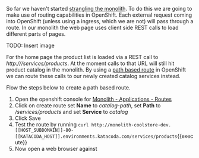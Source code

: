 So far we haven't started [strangling the monolith](https://www.martinfowler.com/bliki/StranglerApplication.html). To do this we are going to make use of routing capabilities in OpenShift. Each external request coming into OpenShift (unless using a ingress, which we are not) will pass through a route. In our monolith the web page uses client side REST calls to load different parts of pages. 

TODO: Insert image

For the home page the product list is loaded via a REST call to *http://<monolith-hostname>/services/products*. At the moment calls to that URL will still hit product catalog in the monolith. By using a [path based route](https://docs.openshift.com/container-platform/3.7/architecture/networking/routes.html#path-based-routes) in OpenShift we can route these calls to our newly created catalog services instead.

Flow the steps below to create a path based route.

1. Open the openshift console for [Monolith - Applications - Routes](http://[[HOST_SUBDOMAIN]]-8443-[[KATACODA_HOST]].environments.katacoda.com/console/project/coolstore-dev/browse/routes) 
1. Click on create route set **Name** to *catalog-path*, set **Path** to */services/products* and set **Service** to *catalog*
1. Click Save
1. Test the route by running ``curl http://monolith-coolstore-dev.[[HOST_SUBDOMAIN]]-80-[[KATACODA_HOST]].environments.katacoda.com/services/products``{{execute}}
1. Now open a web browser against 